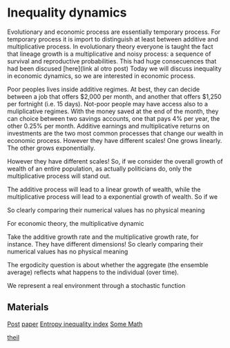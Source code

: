 # Inequality dynamics

Evolutionary and economic process are essentially temporary process.
For temporary process it is import to distinguish at least between additive and multiplicative process. 
In evolutionary theory everyone is taught the fact that lineage growth is a multiplicative and noisy process: a sequence of survival and reproductive probabilities.
This had huge consecuences that had been discused [here](link al otro post)
Today we will discuss inequality in economic dynamics, so we are interested in economic process.

Poor peoples lives inside additive regimes.
At best, they can decide between a job that offers $2,000 per month, and another that offers $1,250 per fortnight (i.e. 15 days).
Not-poor people may have access also to a muliplicative regimes.
With the money saved at the end of the month, they can choice between two savings accounts, one that pays 4% per year, the other 0.25% per month.
Additive earnings and multiplicative returns on investments are the two most common processes that change our wealth in economic process.
However they have different scales!
One grows linearly.
The other grows exponentially.

However they have different scales!
So, if we consider the overall growth of wealth of an entire population, as actually politicians do, only the multiplicative process will stand out. 



The additive process will lead to a linear growth of wealth, while the multiplicative process will lead to a exponential growth of wealth.
So if we 


So clearly comparing their numerical values has no physical meaning

For economic theory, the multiplicative dynamic 

Take the additive growth rate and the multiplicative growth rate, for instance. They have different dimensions! So clearly comparing their numerical values has no physical meaning

The ergodicity question is about whether the aggregate (the ensemble average) reflects what happens to the individual (over time).


 
We represent a real environment through a stochastic function

## Materials

[Post](https://ergodicityeconomics.com/2020/02/26/democratic-domestic-product/)
[paper](https://doi.org/10.1111/j.1740-9713.2016.00918.x)
[Entropy inequality index](Cowell)
[Some Math](https://github.com/LMLhub/DDP/blob/master/DDP.pdf)

[theil](https://academic.oup.com/ej/article/79/315/601/5236053)
